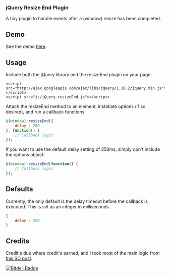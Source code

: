 ### jQuery Resize End Plugin

A tiny plugin to handle events after a (window) resize has been completed.

## Demo

See the demo <a href="http://nielse63.github.io/jQuery-ResizeEnd/" target="_blank">here</a>.

## Usage

Include both the jQuery library and the resizeEnd plugin on your page:

```
<script src="http://ajax.googleapis.com/ajax/libs/jquery/1.10.2/jquery.min.js"></script>
<script src="js/jQuery.resizeEnd.js"></script>
```

Attach the resizeEnd method to an element, instatiate options (if so desired), and run a callback functions:

```js
$(window).resizeEnd({
	delay : 250
}, function() {
	// Callback logic
});
```

If you want to use the default delay setting of 250ms, simply don't include the options object:

```js
$(window).resizeEnd(function() {
	// Callback logic
});
```

## Defaults

Currently, the only default is the delay timeout before the callback is executed.  This is set as an integer in milliseconds.

```js
{
	delay : 250
}
```

## Credits

Credit's due where credit's earned, and I took most of the main logic from <a href="http://stackoverflow.com/questions/5489946/jquery-how-to-wait-for-the-end-or-resize-event-and-only-then-perform-an-ac" target="_blank">this SO post</a>.



[![Bitdeli Badge](https://d2weczhvl823v0.cloudfront.net/nielse63/jquery-resizeend/trend.png)](https://bitdeli.com/free "Bitdeli Badge")

